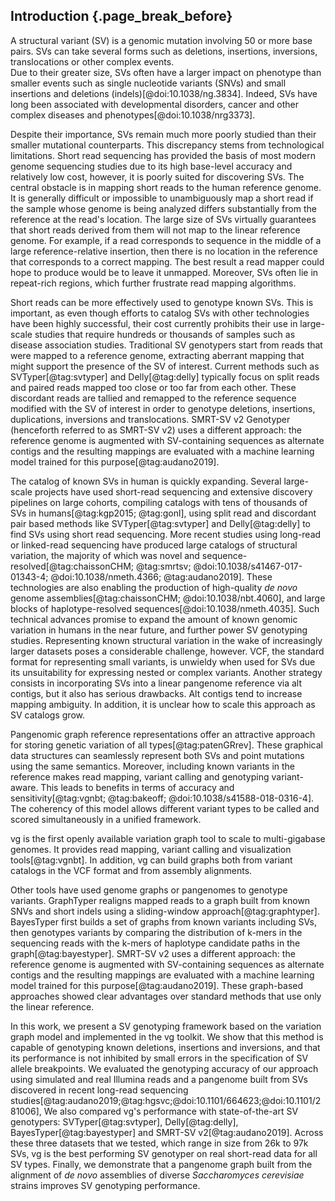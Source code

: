## Introduction {.page_break_before}

A structural variant (SV) is a genomic mutation involving 50 or more base pairs.
SVs can take several forms such as deletions, insertions, inversions, translocations or other complex events.  
Due to their greater size, SVs often have a larger impact on phenotype than smaller events such as single nucleotide variants (SNVs) and small insertions and deletions (indels)[@doi:10.1038/ng.3834].
Indeed, SVs have long been associated with developmental disorders, cancer and other complex diseases and phenotypes[@doi:10.1038/nrg3373]. 

Despite their importance, SVs remain much more poorly studied than their smaller mutational counterparts.
This discrepancy stems from technological limitations.
Short read sequencing has provided the basis of most modern genome sequencing studies due to its high base-level accuracy and relatively low cost, however, it is poorly suited for discovering SVs.
The central obstacle is in mapping short reads to the human reference genome.
It is generally difficult or impossible to unambiguously map a short read if the sample whose genome is being analyzed differs substantially from the reference at the read's location.
The large size of SVs virtually guarantees that short reads derived from them will not map to the linear reference genome.
For example, if a read corresponds to sequence in the middle of a large reference-relative insertion, then there is no location in the reference that corresponds to a correct mapping.
The best result a read mapper could hope to produce would be to leave it unmapped.
Moreover, SVs often lie in repeat-rich regions, which further frustrate read mapping algorithms.

Short reads can be more effectively used to genotype known SVs.
This is important, as even though efforts to catalog SVs with other technologies have been highly successful, their cost currently prohibits their use in large-scale studies that require hundreds or thousands of samples such as disease association studies.
Traditional SV genotypers start from reads that were mapped to a reference genome, extracting aberrant mapping that might support the presence of the SV of interest.
Current methods such as SVTyper[@tag:svtyper] and Delly[@tag:delly] typically focus on split reads and paired reads mapped too close or too far from each other.
These discordant reads are tallied and remapped to the reference sequence modified with the SV of interest in order to genotype deletions, insertions, duplications, inversions and translocations.
SMRT-SV v2 Genotyper (henceforth referred to as SMRT-SV v2) uses a different approach: the reference genome is augmented with SV-containing sequences as alternate contigs and the resulting mappings are evaluated with a machine learning model trained for this purpose[@tag:audano2019].

The catalog of known SVs in human is quickly expanding.
Several large-scale projects have used short-read sequencing and extensive discovery pipelines on large cohorts, compiling catalogs with tens of thousands of SVs in humans[@tag:kgp2015; @tag:gonl], using split read and discordant pair based methods like SVTyper[@tag:svtyper] and Delly[@tag:delly] to find SVs using short read sequencing.
More recent studies using long-read or linked-read sequencing have produced large catalogs of structural variation, the majority of which was novel and sequence-resolved[@tag:chaissonCHM; @tag:smrtsv; @doi:10.1038/s41467-017-01343-4; @doi:10.1038/nmeth.4366; @tag:audano2019].
These technologies are also enabling the production of high-quality *de novo* genome assemblies[@tag:chaissonCHM; @doi:10.1038/nbt.4060], and large blocks of haplotype-resolved sequences[@doi:10.1038/nmeth.4035].
Such technical advances promise to expand the amount of known genomic variation in humans in the near future, and further power SV genotyping studies.
Representing known structural variation in the wake of increasingly larger datasets poses a considerable challenge, however.
VCF, the standard format for representing small variants, is unwieldy when used for SVs due its unsuitability for expressing nested or complex variants.
Another strategy consists in incorporating SVs into a linear pangenome reference via alt contigs, but it also has serious drawbacks.
Alt contigs tend to increase mapping ambiguity.
In addition, it is unclear how to scale this approach as SV catalogs grow.

Pangenomic graph reference representations offer an attractive approach for storing genetic variation of all types[@tag:patenGRrev]. 
These graphical data structures can seamlessly represent both SVs and point mutations using the same semantics.
Moreover, including known variants in the reference makes read mapping, variant calling and genotyping variant-aware.
This leads to benefits in terms of accuracy and sensitivity[@tag:vgnbt; @tag:bakeoff; @doi:10.1038/s41588-018-0316-4].
The coherency of this model allows different variant types to be called and scored simultaneously in a unified framework.

vg is the first openly available variation graph tool to scale to multi-gigabase genomes.
It provides read mapping, variant calling and visualization tools[@tag:vgnbt].
In addition, vg can build graphs both from variant catalogs in the VCF format and from assembly alignments.

Other tools have used genome graphs or pangenomes to genotype variants.
GraphTyper realigns mapped reads to a graph built from known SNVs and short indels using a sliding-window approach[@tag:graphtyper].
BayesTyper first builds a set of graphs from known variants including SVs, then genotypes variants by comparing the distribution of k-mers in the sequencing reads with the k-mers of haplotype candidate paths in the graph[@tag:bayestyper].
SMRT-SV v2 uses a different approach: the reference genome is augmented with SV-containing sequences as alternate contigs and the resulting mappings are evaluated with a machine learning model trained for this purpose[@tag:audano2019].
These graph-based approaches showed clear advantages over standard methods that use only the linear reference.


In this work, we present a SV genotyping framework based on the variation graph model and implemented in the vg toolkit.
We show that this method is capable of genotyping known deletions, insertions and inversions, and that its performance is not inhibited by small errors in the specification of SV allele breakpoints.
We evaluated the genotyping accuracy of our approach using simulated and real Illumina reads and a pangenome built from SVs discovered in recent long-read sequencing studies[@tag:audano2019;@tag:hgsvc;@doi:10.1101/664623;@doi:10.1101/281006], 
We also compared vg's performance with state-of-the-art SV genotypers: SVTyper[@tag:svtyper], Delly[@tag:delly], BayesTyper[@tag:bayestyper] and SMRT-SV v2[@tag:audano2019].
Across these three datasets that we tested, which range in size from 26k to 97k SVs, vg is the best performing SV genotyper on real short-read data for all SV types.
Finally, we demonstrate that a pangenome graph built from the alignment of *de novo* assemblies of diverse _Saccharomyces cerevisiae_ strains improves SV genotyping performance.
